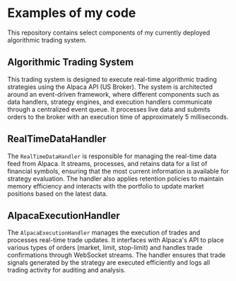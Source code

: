 # Examples of my code

This repository contains select components of my currently deployed algorithmic trading system.

## Algorithmic Trading System

This trading system is designed to execute real-time algorithmic trading strategies using the Alpaca API (US Broker). The system is architected around an event-driven framework, where different components such as data handlers, strategy engines, and execution handlers communicate through a centralized event queue. It processes live data and submits orders to the broker with an execution time of approximately 5 milliseconds.

## RealTimeDataHandler

The `RealTimeDataHandler` is responsible for managing the real-time data feed from Alpaca. It streams, processes, and retains data for a list of financial symbols, ensuring that the most current information is available for strategy evaluation. The handler also applies retention policies to maintain memory efficiency and interacts with the portfolio to update market positions based on the latest data.

## AlpacaExecutionHandler

The `AlpacaExecutionHandler` manages the execution of trades and processes real-time trade updates. It interfaces with Alpaca's API to place various types of orders (market, limit, stop-limit) and handles trade confirmations through WebSocket streams. The handler ensures that trade signals generated by the strategy are executed efficiently and logs all trading activity for auditing and analysis.

